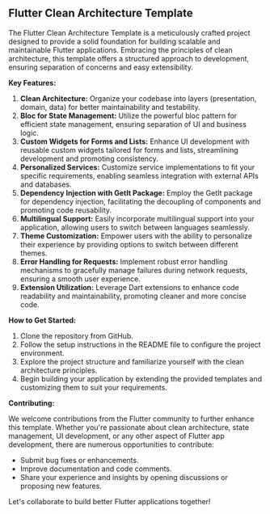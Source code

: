## Flutter Clean Architecture Template

The Flutter Clean Architecture Template is a meticulously crafted project designed to provide a solid foundation for building scalable and maintainable Flutter applications. Embracing the principles of clean architecture, this template offers a structured approach to development, ensuring separation of concerns and easy extensibility.

**Key Features:**

1. **Clean Architecture:** Organize your codebase into layers (presentation, domain, data) for better maintainability and testability.
2. **Bloc for State Management:** Utilize the powerful bloc pattern for efficient state management, ensuring separation of UI and business logic.
3. **Custom Widgets for Forms and Lists:** Enhance UI development with reusable custom widgets tailored for forms and lists, streamlining development and promoting consistency.
4. **Personalized Services:** Customize service implementations to fit your specific requirements, enabling seamless integration with external APIs and databases.
5. **Dependency Injection with GetIt Package:** Employ the GetIt package for dependency injection, facilitating the decoupling of components and promoting code reusability.
6. **Multilingual Support:** Easily incorporate multilingual support into your application, allowing users to switch between languages seamlessly.
7. **Theme Customization:** Empower users with the ability to personalize their experience by providing options to switch between different themes.
8. **Error Handling for Requests:** Implement robust error handling mechanisms to gracefully manage failures during network requests, ensuring a smooth user experience.
9. **Extension Utilization:** Leverage Dart extensions to enhance code readability and maintainability, promoting cleaner and more concise code.

**How to Get Started:**

1. Clone the repository from GitHub.
2. Follow the setup instructions in the README file to configure the project environment.
3. Explore the project structure and familiarize yourself with the clean architecture principles.
4. Begin building your application by extending the provided templates and customizing them to suit your requirements.

**Contributing:**

We welcome contributions from the Flutter community to further enhance this template. Whether you're passionate about clean architecture, state management, UI development, or any other aspect of Flutter app development, there are numerous opportunities to contribute:
- Submit bug fixes or enhancements.
- Improve documentation and code comments.
- Share your experience and insights by opening discussions or proposing new features.

Let's collaborate to build better Flutter applications together!
